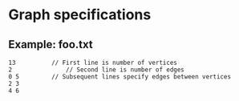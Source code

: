 # Graph specifications

## Example: foo.txt

```
13			// First line is number of vertices
2				// Second line is number of edges
0 5			// Subsequent lines specify edges between vertices
2 3
4 6
```